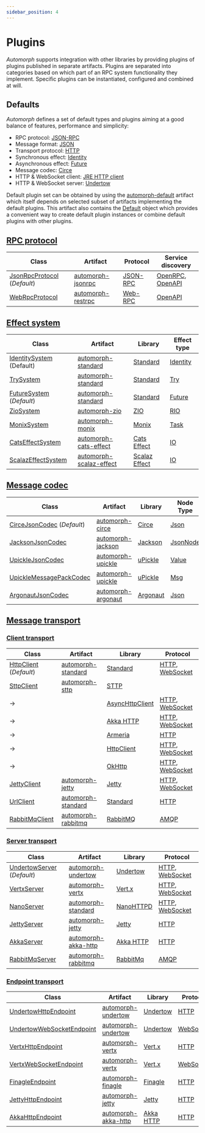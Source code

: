 ```yaml
---
sidebar_position: 4
---
```


# Plugins

*Automorph* supports integration with other libraries by providing plugins of plugins published in separate artifacts. Plugins are separated into categories based on which part of an RPC system functionality they implement. Specific plugins can be instantiated, configured and combined at will.


## Defaults

*Automorph* defines a set of default types and plugins aiming at a good balance of features, performance and simplicity:

* RPC protocol: [JSON-RPC](https://www.jsonrpc.org/specification)
* Message format: [JSON](https://www.json.org/)
* Transport protocol: [HTTP](https://en.wikipedia.org/wiki/Hypertext_Transfer_Protocol)
* Synchronous effect: [Identity](https://scala-lang.org/api/3.x/scala/Predef$.html#identity-957)
* Asynchronous effect: [Future](https://scala-lang.org/api/3.x/scala/concurrent/Future.html)
* Message codec: [Circe](https://circe.github.io/circe)
* HTTP & WebSocket client: [JRE HTTP client](https://docs.oracle.com/en/java/javase/11/docs/api/java.net.http/java/net/http/HttpClient.html)
* HTTP & WebSocket server: [Undertow](https://undertow.io/)

Default plugin set can be obtained by using the [automorph-default](https://mvnrepository.com/artifact/org.automorph/automorph-default) artifact which itself depends on selected subset of artifacts implementing the default plugins. This artifact also contains the [Default](/api/automorph/Default$.html) object which provides a convenient way to create default plugin instances or combine default plugins with other plugins.


## [RPC protocol](/api/automorph/spi/RpcProtocol.html)

| Class | Artifact | Protocol | Service discovery |
| --- | --- | --- | --- |
| [JsonRpcProtocol](/api/automorph/protocol/JsonRpcProtocol.html) (*Default*) | [automorph-jsonrpc](https://mvnrepository.com/artifact/org.automorph/automorph-jsonrpc) | [JSON-RPC](https://www.jsonrpc.org/specification) | [OpenRPC](https://spec.open-rpc.org), [OpenAPI](https://github.com/OAI/OpenAPI-Specification) |
| [WebRpcProtocol](/api/automorph/protocol/WebRpcProtocol.html) | [automorph-restrpc](https://mvnrepository.com/artifact/org.automorph/automorph-restrpc) | [Web-RPC](Web-RPC) | [OpenAPI](https://github.com/OAI/OpenAPI-Specification) |


## [Effect system](/api/automorph/spi/EffectSystem.html)

| Class | Artifact | Library | Effect type |
| --- | --- | --- | --- |
| [IdentitySystem](/api/automorph/system/IdentitySystem.html) (Default) | [automorph-standard](https://mvnrepository.com/artifact/org.automorph/automorph-standard) | [Standard](https://docs.scala-lang.org/scala3/book/taste-functions.html) | [Identity](https://scala-lang.org/api/3.x/scala/Predef$.html#identity-957) |
| [TrySystem](/api/automorph/system/TrySystem.html) | [automorph-standard](https://mvnrepository.com/artifact/org.automorph/automorph-standard) | [Standard](https://docs.scala-lang.org/scala3/book/fp-functional-error-handling.html) | [Try](https://www.scala-lang.org/files/archive/api/3.x/scala/util/Try.html) |
| [FutureSystem](/api/automorph/system/FutureSystem.html) (*Default*) | [automorph-standard](https://mvnrepository.com/artifact/org.automorph/automorph-standard) | [Standard](https://docs.scala-lang.org/overviews/core/futures.html) | [Future](https://scala-lang.org/api/3.x/scala/concurrent/Future.html) |
| [ZioSystem](/api/automorph/system/ZioSystem.html) | [automorph-zio](https://mvnrepository.com/artifact/org.automorph/automorph-zio) | [ZIO](https://zio.dev/) | [RIO](https://javadoc.io/doc/dev.zio/zio_3/latest/zio.html#RIO-0) |
| [MonixSystem](/api/automorph/system/MonixSystem.html) | [automorph-monix](https://mvnrepository.com/artifact/org.automorph/automorph-monix) | [Monix](https://monix.io/) | [Task](https://monix.io/api/current/monix/eval/Task.html) |
| [CatsEffectSystem](/api/automorph/system/CatsEffectSystem.html) | [automorph-cats-effect](https://mvnrepository.com/artifact/org.automorph/automorph-cats-effect) | [Cats Effect](https://typelevel.org/cats-effect/) | [IO](https://typelevel.org/cats-effect/api/3.x/cats/effect/IO.html) |
| [ScalazEffectSystem](/api/automorph/system/ScalazEffectSystem.html) | [automorph-scalaz-effect](https://mvnrepository.com/artifact/org.automorph/automorph-scalaz-effect) | [Scalaz Effect](https://github.com/scalaz) | [IO](https://www.javadoc.io/doc/org.scalaz/scalaz_3/latest/scalaz/effect/IO.html) |


## [Message codec](/api/automorph/spi/MessageCodec.html)

| Class | Artifact | Library | Node Type | Codec |
| --- | --- | --- | --- | --- |
| [CirceJsonCodec](/api/automorph/codec/json/CirceJsonCodec.html) (*Default*) | [automorph-circe](https://mvnrepository.com/artifact/org.automorph/automorph-circe) | [Circe](https://circe.github.io/circe) |[Json](https://circe.github.io/circe/api/io/circe/Json.html) | [JSON](https://www.json.org/) |
| [JacksonJsonCodec](/api/automorph/codec/json/JacksonJsonCodec.html) | [automorph-jackson](https://mvnrepository.com/artifact/org.automorph/automorph-jackson) | [Jackson](https://github.com/FasterXML/jackson-module-scala/) |[JsonNode](https://fasterxml.github.io/jackson-databind/javadoc/2.14/index.html?com/fasterxml/jackson/databind/JsonNode.html) | [JSON](https://www.json.org/) |
| [UpickleJsonCodec](/api/automorph/codec/json/UpickleJsonCodec.html) | [automorph-upickle](https://mvnrepository.com/artifact/org.automorph/automorph-upickle) | [uPickle](https://github.com/com-lihaoyi/upickle) |[Value](http://com-lihaoyi.github.io/upickle/#uJson) | [JSON](https://www.json.org/) |
| [UpickleMessagePackCodec](/api/automorph/codec/messagepack/UpickleMessagePackCodec.html) | [automorph-upickle](https://mvnrepository.com/artifact/org.automorph/automorph-upickle) | [uPickle](https://github.com/com-lihaoyi/upickle) |[Msg](https://com-lihaoyi.github.io/upickle/#uPack) | [MessagePack](https://msgpack.org/) |
| [ArgonautJsonCodec](/api/automorph/codec/json/ArgonautJsonCodec.html) | [automorph-argonaut](https://mvnrepository.com/artifact/org.automorph/automorph-argonaut) | [Argonaut](http://argonaut.io/doc/) |[Json](http://argonaut.io/scaladocs/#argonaut.Json) | [JSON](https://www.json.org/) |


## [Message transport](/api/automorph/spi/MessageTransport.html)

### [Client transport](/api/automorph/spi/transport/ClientMessageTransport.html)

| Class | Artifact | Library | Protocol |
| --- | --- | --- | --- |
| [HttpClient](/api/automorph/transport/http/client/HttpClient.html) (*Default*) | [automorph-standard](https://mvnrepository.com/artifact/org.automorph/automorph-standard) | [Standard](https://docs.oracle.com/en/java/javase/11/docs/api/java.net.http/java/net/http/HttpClient.html) | [HTTP](https://en.wikipedia.org/wiki/Hypertext_Transfer_Protocol), [WebSocket](https://en.wikipedia.org/wiki/WebSocket) |
| [SttpClient](/api/automorph/transport/http/client/SttpClient.html)| [automorph-sttp](https://mvnrepository.com/artifact/org.automorph/automorph-sttp) | [STTP](https://sttp.softwaremill.com/en/latest/) | |
| -> | | [AsyncHttpClient](https://sttp.softwaremill.com/en/latest/backends/summary.html)| [HTTP](https://en.wikipedia.org/wiki/Hypertext_Transfer_Protocol), [WebSocket](https://en.wikipedia.org/wiki/WebSocket) |
| -> | | [Akka HTTP](https://sttp.softwaremill.com/en/latest/backends/summary.html)| [HTTP](https://en.wikipedia.org/wiki/Hypertext_Transfer_Protocol), [WebSocket](https://en.wikipedia.org/wiki/WebSocket) |
| -> | | [Armeria](https://sttp.softwaremill.com/en/latest/backends/summary.html)| [HTTP](https://en.wikipedia.org/wiki/Hypertext_Transfer_Protocol) |
| -> | | [HttpClient](https://sttp.softwaremill.com/en/latest/backends/summary.html)| [HTTP](https://en.wikipedia.org/wiki/Hypertext_Transfer_Protocol), [WebSocket](https://en.wikipedia.org/wiki/WebSocket) |
| -> | | [OkHttp](https://sttp.softwaremill.com/en/latest/backends/summary.html)| [HTTP](https://en.wikipedia.org/wiki/Hypertext_Transfer_Protocol), [WebSocket](https://en.wikipedia.org/wiki/WebSocket) |
| [JettyClient](/api/automorph/transport/http/client/JettyClient.html) | [automorph-jetty](https://mvnrepository.com/artifact/org.automorph/automorph-jetty) | [Jetty](https://www.eclipse.org/jetty/) | [HTTP](https://en.wikipedia.org/wiki/Hypertext_Transfer_Protocol), [WebSocket](https://en.wikipedia.org/wiki/WebSocket) |
| [UrlClient](/api/automorph/transport/http/client/UrlClient.html) | [automorph-standard](https://mvnrepository.com/artifact/org.automorph/automorph-standard) | [Standard](https://docs.oracle.com/javase/8/docs/api/java/net/HttpURLConnection.html) | [HTTP](https://en.wikipedia.org/wiki/Hypertext_Transfer_Protocol) |
| [RabbitMqClient](/api/automorph/transport/amqp/client/RabbitMqClient.html) | [automorph-rabbitmq](https://mvnrepository.com/artifact/org.automorph/automorph-rabbitmq) | [RabbitMQ](https://www.rabbitmq.com/java-client.html) | [AMQP](https://en.wikipedia.org/wiki/Advanced_Message_Queuing_Protocol) |

### [Server transport](/api/automorph/spi/transport/ServerMessageTransport.html)

| Class | Artifact                                                                                    | Library                                               | Protocol |
| --- |---------------------------------------------------------------------------------------------|-------------------------------------------------------| --- |
| [UndertowServer](/api/automorph/transport/http/server/UndertowServer.html) (*Default*) | [automorph-undertow](https://mvnrepository.com/artifact/org.automorph/automorph-undertow)   | [Undertow](https://undertow.io/) | [HTTP](https://en.wikipedia.org/wiki/Hypertext_Transfer_Protocol), [WebSocket](https://en.wikipedia.org/wiki/WebSocket) |
| [VertxServer](/api/automorph/transport/http/server/VertxServer.html) | [automorph-vertx](https://mvnrepository.com/artifact/org.automorph/automorph-vertx)         | [Vert.x](https://vertx.io/) | [HTTP](https://en.wikipedia.org/wiki/Hypertext_Transfer_Protocol), [WebSocket](https://en.wikipedia.org/wiki/WebSocket) |
| [NanoServer](/api/automorph/transport/http/server/NanoServer.html) | [automorph-standard](https://mvnrepository.com/artifact/org.automorph/automorph-standard)   | [NanoHTTPD](https://github.com/NanoHttpd/nanohttpd)   | [HTTP](https://en.wikipedia.org/wiki/Hypertext_Transfer_Protocol), [WebSocket](https://en.wikipedia.org/wiki/WebSocket) |
| [JettyServer](/api/automorph/transport/http/server/JettyServer.html) | [automorph-jetty](https://mvnrepository.com/artifact/org.automorph/automorph-jetty)         | [Jetty](https://www.eclipse.org/jetty/) | [HTTP](https://en.wikipedia.org/wiki/Hypertext_Transfer_Protocol) |
| [AkkaServer](/api/automorph/transport/http/server/AkkaServer.html) | [automorph-akka-http](https://mvnrepository.com/artifact/org.automorph/automorph-akka-http) | [Akka HTTP](https://doc.akka.io/docs/akka-http/current/) | [HTTP](https://en.wikipedia.org/wiki/Hypertext_Transfer_Protocol) |
| [RabbitMqServer](/api/automorph/transport/amqp/server/RabbitMqServer.html) | [automorph-rabbitmq](https://mvnrepository.com/artifact/org.automorph/automorph-rabbitmq)   | [RabbitMq](https://www.rabbitmq.com/java-client.html) | [AMQP](https://en.wikipedia.org/wiki/Advanced_Message_Queuing_Protocol) |

### [Endpoint transport](/api/automorph/spi/transport/EndpointMessageTransport.html)

| Class | Artifact                                                                                    | Library | Protocol |
| --- |---------------------------------------------------------------------------------------------| --- | --- |
| [UndertowHttpEndpoint](/api/automorph/transport/http/endpoint/UndertowHttpEndpoint.html) | [automorph-undertow](https://mvnrepository.com/artifact/org.automorph/automorph-undertow)   | [Undertow](https://undertow.io/) | [HTTP](https://en.wikipedia.org/wiki/Hypertext_Transfer_Protocol) |
| [UndertowWebSocketEndpoint](/api/automorph/transport/websocket/endpoint/UndertowWebSocketEndpoint$.html) | [automorph-undertow](https://mvnrepository.com/artifact/org.automorph/automorph-undertow)   | [Undertow](https://undertow.io/) | [WebSocket](https://en.wikipedia.org/wiki/WebSocket) |
| [VertxHttpEndpoint](/api/automorph/transport/http/endpoint/VertxHttpEndpoint.html) | [automorph-vertx](https://mvnrepository.com/artifact/org.automorph/automorph-vertx)         | [Vert.x](https://vertx.io/) | [HTTP](https://en.wikipedia.org/wiki/Hypertext_Transfer_Protocol) |
| [VertxWebSocketEndpoint](/api/automorph/transport/websocket/endpoint/VertxWebSocketEndpoint$.html) | [automorph-vertx](https://mvnrepository.com/artifact/org.automorph/automorph-vertx)         | [Vert.x](https://vertx.io/) | [WebSocket](https://en.wikipedia.org/wiki/WebSocket) |
| [FinagleEndpoint](/api/automorph/transport/http/endpoint/FinagleHttpEndpoint.html) | [automorph-finagle](https://mvnrepository.com/artifact/org.automorph/automorph-finagle)     | [Finagle](https://twitter.github.io/finagle/) | [HTTP](https://en.wikipedia.org/wiki/Hypertext_Transfer_Protocol) |
| [JettyHttpEndpoint](/api/automorph/transport/http/endpoint/JettyHttpEndpoint.html) | [automorph-jetty](https://mvnrepository.com/artifact/org.automorph/automorph-jetty)         | [Jetty](https://www.eclipse.org/jetty/) | [HTTP](https://en.wikipedia.org/wiki/Hypertext_Transfer_Protocol) |
| [AkkaHttpEndpoint](/api/automorph/transport/http/endpoint/AkkaHttpEndpoint.html) | [automorph-akka-http](https://mvnrepository.com/artifact/org.automorph/automorph-akka-http) | [Akka HTTP](https://doc.akka.io/docs/akka-http/current/) | [HTTP](https://en.wikipedia.org/wiki/Hypertext_Transfer_Protocol) |
